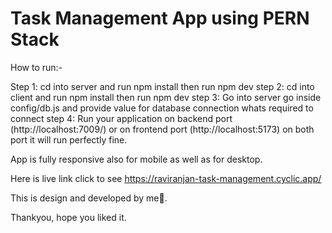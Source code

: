 # Task Management App using PERN Stack

How to run:-

Step 1: cd into server and run npm install then run npm dev
step 2: cd into client and run npm install then run npm dev
step 3: Go into server go inside config/db.js and provide value for database connection whats required to connect
step 4: Run your application on backend port (http://localhost:7009/) or on frontend port (http://localhost:5173) on both port it will run perfectly fine.

App is fully responsive also for mobile as well as for desktop.

Here is live link click to see https://raviranjan-task-management.cyclic.app/

This is design and developed by me💚.

Thankyou, hope you liked it.
